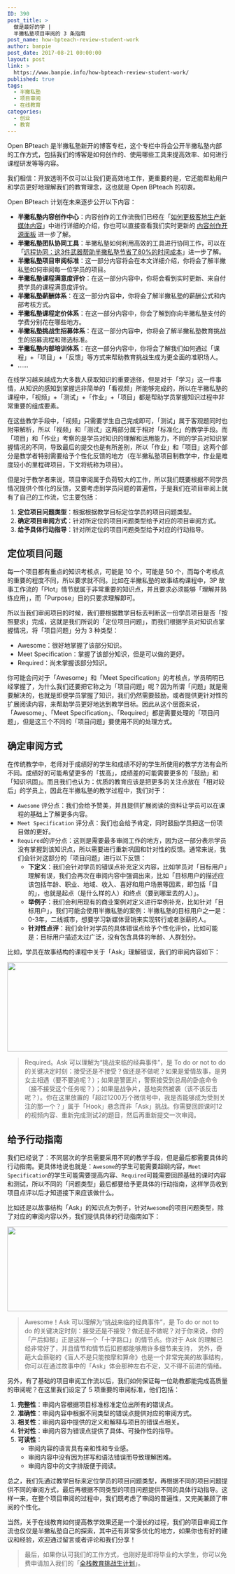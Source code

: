 ```yaml
---
ID: 390
post_title: >
  做是最好的学 |
  半撇私塾项目审阅的 3 条指南
post_name: how-bpteach-review-student-work
author: banpie
post_date: 2017-08-21 00:00:00
layout: post
link: >
  https://www.banpie.info/how-bpteach-review-student-work/
published: true
tags:
  - 半撇私塾
  - 项目审阅
  - 在线教育
categories:
  - 创业
  - 教育
---
```

Open BPteach 是半撇私塾新开的博客专栏，这个专栏中将会公开半撇私塾内部的工作方式，包括我们的博客是如何创作的、使用哪些工具来提高效率、如何进行课程研发等等内容。

我们相信：开放透明不仅可以让我们更高效地工作，更重要的是，它还能帮助用户和学员更好地理解我们的教育理念，这也就是 Open BPteach 的初衷。

Open BPteach 计划在未来逐步公开以下内容：

*   **半撇私塾内容创作中心**：内容创作的工作流我们已经在「[如何更极客地生产新媒体内容][1]」中进行详细的介绍，你也可以直接查看我们实时更新的 [内容创作开源面板][2] 进一步了解。
*   **半撇私塾团队协同工具**：半撇私塾如何利用高效的工具进行协同工作，可以在「[远程协同：这3件武器帮助半撇私塾节省了80%的时间成本][3]」进一步了解。
*   **半撇私塾项目审阅标准**：这一部分内容将会在本文详细介绍，你将会了解半撇私塾如何审阅每一位学员的项目。
*   **半撇私塾课程满意度评价**：在这一部分内容中，你将会看到实时更新、来自付费学员的课程满意度评价。
*   **半撇私塾薪酬体系**：在这一部分内容中，你将会了解半撇私塾的薪酬公式和内部考核方式。
*   **半撇私塾课程定价体系**：在这一部分内容中，你会了解到你向半撇私塾支付的学费分别花在哪些地方。
*   **半撇私塾挑战生招募体系**：在这一部分内容中，你将会了解半撇私塾教育挑战生的招募流程和筛选标准。
*   **半撇私塾内部培训体系**：在这一部分内容中，你将会了解我们如何通过「课程」+「项目」+「反馈」等方式来帮助教育挑战生成为更全面的准职场人。
*   ……

在线学习越来越成为大多数人获取知识的重要途径，但是对于「学习」这一件事情，从知识的感知到掌握远非简单的「看视频」所能够完成的，所以在半撇私塾的课程中，「视频」+「测试」+「作业」+「项目」都是帮助学员掌握知识过程中非常重要的组成要素。

在这些教学手段中，「视频」只需要学生自己完成即可，「测试」属于客观题同时也附带解析，所以「视频」和「测试」这两部分属于相对「标准化」的教学手段。而「项目」和「作业」考察的是学员对知识的理解和运用能力，不同的学员对知识掌握情况的不同，导致最后的提交也是有所差别，所以「作业」和「项目」这两个部分是教学者特别需要给予个性化反馈的地方（在半撇私塾项目制教学中，作业是难度较小的里程碑项目，下文将统称为项目）。

但是对于教学者来说，项目审阅属于负荷较大的工作，所以我们既要根据不同学员情况提供个性化的反馈，又要考虑到学员问题的普遍性，于是我们在项目审阅上就有了自己的工作流，它主要包括：

1.  **定位项目问题类型**：根据根据教学目标定位学员的项目问题类型。
2.  **确定项目审阅方式**：针对所定位的项目问题类型给予对应的项目审阅方式。
3.  **给予具体行动指导**：针对所定位的项目问题类型给予对应的行动指导。

## 定位项目问题

每一个项目都有重点的知识考核点，可能是 10 个，可能是 50 个，而每个考核点的重要的程度不同，所以要求就不同。比如在半撇私塾的故事结构课程中，3P 故事工作流的「Plot」情节就属于非常重要的知识点，并且要求必须能够「理解并熟练应用」，而「Purpose」目的只要求理解即可。

所以当我们审阅项目的时候，我们要根据教学目标去判断这一份学员项目是否「按照要求」完成，这就是我们所说的「定位项目问题」，而我们根据学员对知识点掌握情况，将「项目问题」分为 3 种类型：

*   Awesome：很好地掌握了该部分知识。
*   Meet Specification：掌握了该部分知识，但是可以做的更好。
*   Required：尚未掌握该部分知识。 

你可能会问对于「Awesome」和「Meet Specification」的考核点，学员明明已经掌握了，为什么我们还要把它称之为「项目问题」呢？因为所谓「问题」就是需要解决的，也就是即便学员掌握了知识，我们仍然需要鼓励，或者提供更针对性的扩展阅读内容，来帮助学员更好地达到教学目标。因此从这个层面来说，「Awesome」、「Meet Specification」、「Required」都是需要处理的「项目问题」，但是这三个不同的「项目问题」要使用不同的处理方式。

## 确定审阅方式

在传统教学中，老师对于成绩好的学生和成绩不好的学生所使用的教学方法有会所不同。成绩好的可能希望更多的「拔高」，成绩差的可能需要更多的「鼓励」和「知识巩固」。而且我们也认为：优质的教育应该是把更多的关注点放在「相对较后」的学员上，因此在半撇私塾的教学过程中，我们对于：

*   `Awesome` 评分点：我们会给予赞美，并且提供扩展阅读的资料让学员可以在课程的基础上了解更多内容。
*   `Meet Specification` 评分点：我们也会给予肯定，同时鼓励学员把这一份项目做的更好。
*   `Required`的评分点：这则是需要最多审阅工作的地方，因为这一部分表示学员没有掌握到该知识点，所以需要进行重新巩固和针对性的反馈。通常来说，我们会针对这部分的「项目问题」进行以下反馈： 
    *   **下定义**：我们会针对学员的错误点补充定义内容，比如学员对「目标用户」理解有误，我们会再次在审阅内容中强调出来，比如「目标用户的描述应该包括年龄、职业、地域、收入、喜好和用户场景等因素，即包括「目的」，也就是起点（是什么样的人）和终点（要到哪里去的人）」。
    *   **举例子**：我们会利用现有的商业案例对定义进行举例补充，比如针对「目标用户」，我们可能会使用半撇私塾的案例：半撇私塾的目标用户之一是：0-3年，二线城市，想要学习新媒体营销来实现转行或者涨薪的人。
    *   **针对性点评**：我们会针对学员的具体错误点给予个性化评价，比如可能是：目标用户描述太过广泛，没有包含具体的年龄、人群划分。

比如，学员在故事结构的课程中关于「Ask」理解错误，我们的审阅内容如下：

<img class="alignnone size-full wp-image-2158" src="http://www.banpie.info/wp-content/uploads/2019/03/28142543.jpg" width="1280" height="204" alt="" />

> Required。Ask 可以理解为“挑战来临的经典事件”，是 To do or not to do 的关键决定时刻：接受还是不接受？做还是不做呢？如果是爱情故事，是男女主相遇（要不要追呢？）；如果是警匪片，警察接受到总局的卧底命令（接不接受这个任务呢？）；如果是战争片，基地突然被袭（该不该反击呢？）。你在这里放置的「超过1200万个微信号中，我是否能够成为受到关注的那一个？」属于「Hook」悬念而非「Ask」挑战。你需要回顾课时12的视频内容、重新完成测试2的题目，然后再重新提交一次审阅。

## 给予行动指南

我们已经说了：不同层次的学员需要采用不同的教学手段，但是最后都需要具体的行动指南。更具体地说也就是：`Awesome`的学生可能需要超纲内容，`Meet Specification`的学生可能需要提高内容、`Required`可能需要回顾基础的课时内容和测试，所以不同的「问题类型」最后都要给予更具体的行动指南，这样学员收到项目点评以后才知道接下来应该做什么。

比如还是以故事结构「Ask」的知识点为例子，针对`Awesome`的项目问题类型，除了对应的审阅内容以外，我们提供具体的行动指南如下：

<img class="alignnone size-full wp-image-2159" src="http://www.banpie.info/wp-content/uploads/2019/03/73232360.jpg" width="1280" height="193" alt="" />

> Awesome！Ask 可以理解为“挑战来临的经典事件”，是 To do or not to do 的关键决定时刻：接受还是不接受？做还是不做呢？对于你来说，你的「产后抑郁」正是这样一个「十字路口」的情节点。你对于 Ask 的理解已经非常好了，并且情节和情节后扣题都能够用许多细节来支持， 另外，奇葩大会蔡聪的《盲人不是只能按摩和算命》也是一个非常完美的故事结构，你可以在通过故事中的「Ask」体会那种左右不定，又不得不前进的情绪。

另外，有了基础的项目审阅工作流以后，我们如何保证每一位助教都能完成高质量的审阅呢？在这里我们设定了 5 项重要的审阅标准，他们包括：

1.  **完整性**：审阅内容根据项目标准标准定位出所有的错误点。
2.  **准确性**：审阅内容中根据不同类型的错误点提供对应的审阅方式。
3.  **相关性**：审阅内容中提供的定义和解释与项目的错误点相关。
4.  **针对性**：审阅内容为错误点提供了具体、可操作性的指导。
5.  **可读性**： 
    *   审阅内容的语言具有亲和性和专业感。
    *   审阅内容中没有因为拼写和语法错误而导致理解困难。
    *   审阅内容中的文字排版便于阅读。

总之，我们先通过教学目标来定位学员的项目问题类型，再根据不同的项目问题提供不同的审阅方式，最后再根据不同类型的项目问题提供不同的具体行动指导。这样一来，在整个项目审阅的过程中，我们既考虑了审阅的普遍性，又完美兼顾了审阅的个性化。

当然，关于在线教育如何提高教学效果还是一个漫长的过程，我们的项目审阅工作流也仅仅是半撇私塾自己的探索，其中还有非常多优化的地方，如果你也有好的建议和经验，欢迎通过留言或者评论和我们分享！

> 最后，如果你认可我们的工作方式，也刚好是即将毕业的大学生，你可以免费申请加入我们的「[全栈教育挑战生计划][4]」。

 [1]: http://www.bpteach.com/blog/new-media-content-production-workflow
 [2]: https://trello.com/b/Cadm1bLB
 [3]: http://www.bpteach.com/blog/tools-we-use-at-bpteach
 [4]: http://www.bpteach.com/join-us